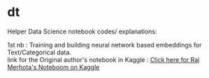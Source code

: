 # dt
Helper Data Science notebook codes/ explanations:

1st nb : Training and building neural network based embeddings for Text/Categorical data.
<br>
link for the Original author's notebook in Kaggle : <a href='https://www.kaggle.com/code/rajmehra03/a-detailed-explanation-of-keras-embedding-layer'> Click here for Raj Merhota's Noteboom on Kaggle </a>
